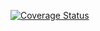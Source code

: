 [![Coverage Status](https://coveralls.io/repos/github/danilkramskoy/simplex11/badge.svg)](https://coveralls.io/github/danilkramskoy/simplex11)
